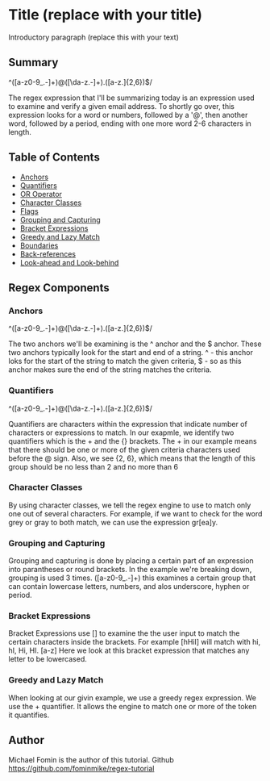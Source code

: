  # Title (replace with your title)

Introductory paragraph (replace this with your text)

## Summary

^([a-z0-9_.-]+)@([\da-z.-]+).([a-z.]{2,6})$/

The regex expression that I'll be summarizing today is an expression used to examine and verify a given email address. To shortly go over, this expression looks for a word or numbers, followed by a '@', then another word, followed by a period, ending with one more word 2-6 characters in length.


## Table of Contents

- [Anchors](#anchors)
- [Quantifiers](#quantifiers)
- [OR Operator](#or-operator)
- [Character Classes](#character-classes)
- [Flags](#flags)
- [Grouping and Capturing](#grouping-and-capturing)
- [Bracket Expressions](#bracket-expressions)
- [Greedy and Lazy Match](#greedy-and-lazy-match)
- [Boundaries](#boundaries)
- [Back-references](#back-references)
- [Look-ahead and Look-behind](#look-ahead-and-look-behind)

## Regex Components

### Anchors
^([a-z0-9_.-]+)@([\da-z.-]+).([a-z.]{2,6})$/

The two anchors we'll be examining is the ^ anchor and the $ anchor. These two anchors typically look for the start and end of a string. ^ - this anchor loks for the start of the string to match the given criteria, $ - so as this anchor makes sure the end of the string matches the criteria.


### Quantifiers
^([a-z0-9_.-]+)@([\da-z.-]+).([a-z.]{2,6})$/

Quantifiers are characters within the expression that indicate number of characters or expressions to match. In our exapmle, we identify two quantifiers which is the + and the {} brackets. The + in our example means that there should be one or more of the given criteria characters used before the @ sign. Also, we see {2, 6}, which means that the length of this group should be no less than 2 and no more than 6

### Character Classes
By using character classes, we tell the regex engine to use to match only one out of several characters. For example, if we want to check for the word grey or gray to both match, we can use the expression gr[ea]y.

### Grouping and Capturing
Grouping and capturing is done by placing a certain part of an expression into parantheses or round brackets. In the example we're breaking down, grouping is used 3 times. ([a-z0-9_.-]+) this examines a certain group that can contain lowercase letters, numbers, and alos underscore, hyphen or period.

### Bracket Expressions
Bracket Expressions use [] to examine the the user input to match the certain characters inside the brackets. For example [hHiI] will match with hi, hI, Hi, HI. [a-z] Here we look at this bracket expression that matches any letter to be lowercased.

### Greedy and Lazy Match
When looking at our givin example, we use a greedy regex expression. We use the + quantifier. It allows the engine to match one or more of the token it quantifies.

## Author
Michael Fomin is the author of this tutorial. Github https://github.com/fominmike/regex-tutorial
